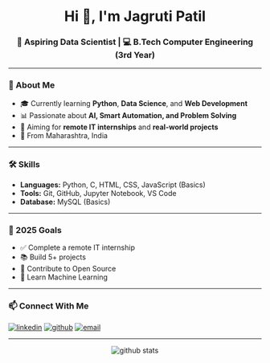 <h1 align="center">Hi 👋, I'm Jagruti Patil</h1>
<h3 align="center">🚀 Aspiring Data Scientist | 💻 B.Tech Computer Engineering (3rd Year)</h3>

---

### 🌱 About Me
- 🎓 Currently learning **Python**, **Data Science**, and **Web Development**
- 📊 Passionate about **AI, Smart Automation, and Problem Solving**
- 🎯 Aiming for **remote IT internships** and **real-world projects**
- 📍 From Maharashtra, India

---

### 🛠 Skills
- **Languages:** Python, C, HTML, CSS, JavaScript (Basics)
- **Tools:** Git, GitHub, Jupyter Notebook, VS Code
- **Database:** MySQL (Basics)

---

### 📌 2025 Goals
- ✅ Complete a remote IT internship
- 📚 Build 5+ projects
- 🤝 Contribute to Open Source
- 📖 Learn Machine Learning

---

### 📫 Connect With Me
<p align="left">
<a href="https://www.linkedin.com/in/jagruti-patil2004" target="blank"><img align="center" src="https://img.shields.io/badge/LinkedIn-blue?logo=linkedin&logoColor=white" alt="linkedin" /></a>
<a href="https://github.com/Jagrutipatil123" target="blank"><img align="center" src="https://img.shields.io/badge/GitHub-black?logo=github&logoColor=white" alt="github" /></a>
<a href="mailto:jp4072004@gmail.com" target="blank"><img align="center" src="https://img.shields.io/badge/Email-red?logo=gmail&logoColor=white" alt="email" /></a>
</p>

---

<p align="center">
  <img src="https://github-readme-stats.vercel.app/api?username=Jagrutipatil123&show_icons=true&theme=radical" alt="github stats" />
</p>

